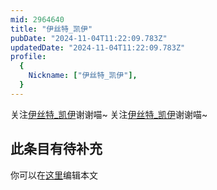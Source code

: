 ```yaml
---
mid: 2964640
title: "伊丝特_凯伊"
pubDate: "2024-11-04T11:22:09.783Z"
updatedDate: "2024-11-04T11:22:09.783Z"
profile:
  {
    Nickname: ["伊丝特_凯伊"],
  }
---
```


关注[伊丝特_凯伊](https://space.bilibili.com/2964640)谢谢喵~ 关注[伊丝特_凯伊](https://space.bilibili.com/2964640)谢谢喵~

## 此条目有待补充
你可以在[这里](https://github.com/Yuhanawa/VTuber.ICU/edit/master/src/content/v/伊丝特_凯伊/index.md)编辑本文
